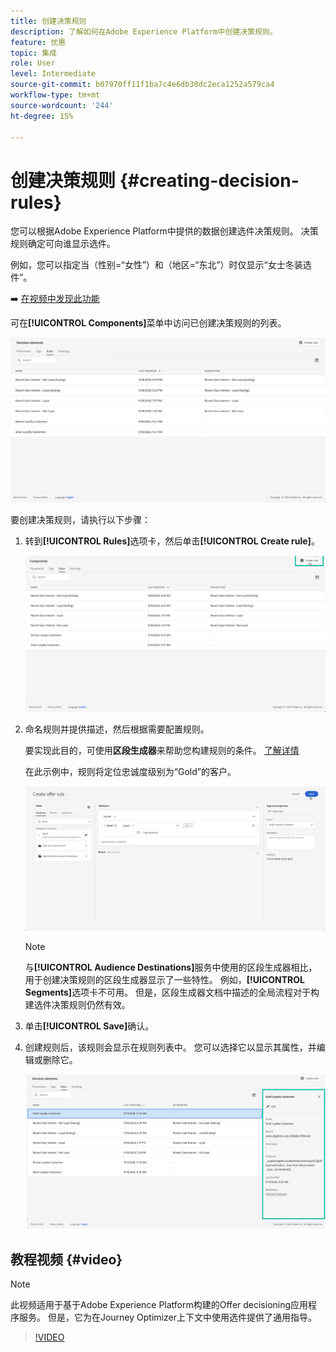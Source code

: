 ```yaml
---
title: 创建决策规则
description: 了解如何在Adobe Experience Platform中创建决策规则。
feature: 优惠
topic: 集成
role: User
level: Intermediate
source-git-commit: b07970ff11f1ba7c4e6db30dc2eca1252a579ca4
workflow-type: tm+mt
source-wordcount: '244'
ht-degree: 15%

---
```


# 创建决策规则 {#creating-decision-rules}

您可以根据Adobe Experience Platform中提供的数据创建选件决策规则。 决策规则确定可向谁显示选件。

例如，您可以指定当（性别=“女性”）和（地区=“东北”）时仅显示“女士冬装选件”。

➡️ [在视频中发现此功能](#video)

可在&#x200B;**[!UICONTROL Components]**&#x200B;菜单中访问已创建决策规则的列表。

![](../../assets/decision_rules_list.png)

要创建决策规则，请执行以下步骤：

1. 转到&#x200B;**[!UICONTROL Rules]**&#x200B;选项卡，然后单击&#x200B;**[!UICONTROL Create rule]**。

   ![](../../assets/offers_decision_rule_creation.png)

1. 命名规则并提供描述，然后根据需要配置规则。

   要实现此目的，可使用&#x200B;**区段生成器**&#x200B;来帮助您构建规则的条件。 [了解详情](../../segment/about-segments.md)

   在此示例中，规则将定位忠诚度级别为“Gold”的客户。

   ![](../../assets/offers_decision_rule_creation_segment.png)

   >[!NOTE]
   >
   >与&#x200B;**[!UICONTROL Audience Destinations]**&#x200B;服务中使用的区段生成器相比，用于创建决策规则的区段生成器显示了一些特性。 例如，**[!UICONTROL Segments]**&#x200B;选项卡不可用。 但是，区段生成器文档中描述的全局流程对于构建选件决策规则仍然有效。

1. 单击&#x200B;**[!UICONTROL Save]**&#x200B;确认。

1. 创建规则后，该规则会显示在规则列表中。 您可以选择它以显示其属性，并编辑或删除它。

   ![](../../assets/rule_created.png)

## 教程视频 {#video}

>[!NOTE]
>
>此视频适用于基于Adobe Experience Platform构建的Offer decisioning应用程序服务。 但是，它为在Journey Optimizer上下文中使用选件提供了通用指导。

>[!VIDEO](https://video.tv.adobe.com/v/329373?quality=12)
